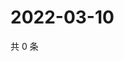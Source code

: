 # 2022-03-10

共 0 条

<!-- BEGIN WEIBO -->
<!-- 最后更新时间 Thu Mar 10 2022 20:26:10 GMT+0800 (China Standard Time) -->

<!-- END WEIBO -->
